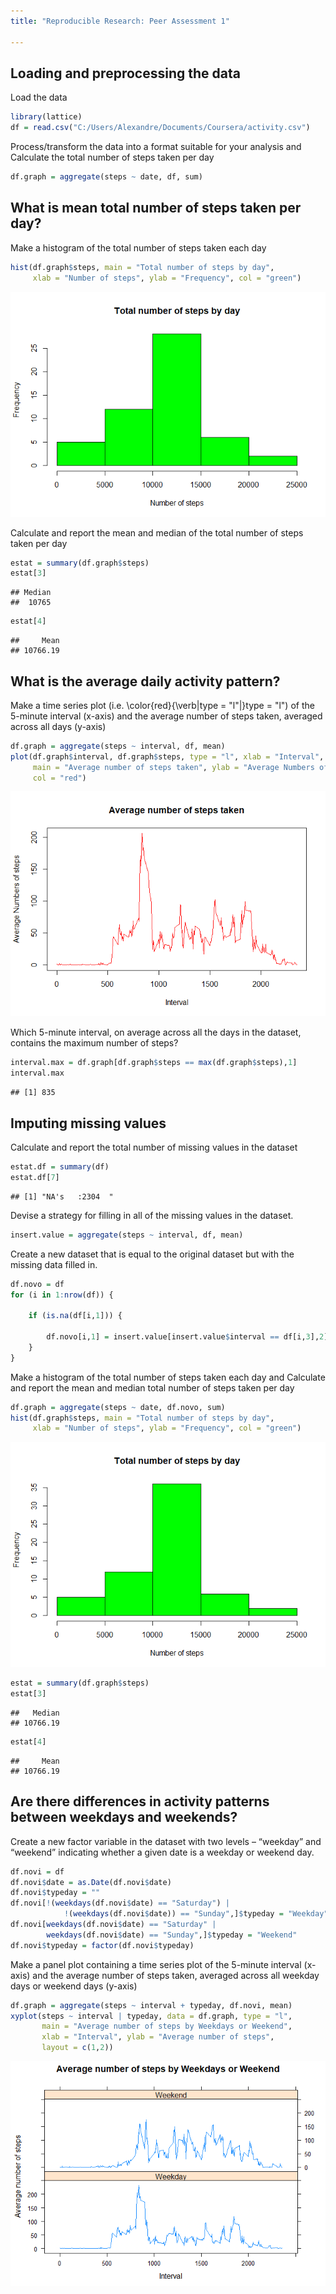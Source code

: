 ```yaml
---
title: "Reproducible Research: Peer Assessment 1"
 
---
```


## Loading and preprocessing the data


Load the data 

```r
library(lattice)
df = read.csv("C:/Users/Alexandre/Documents/Coursera/activity.csv")
```

Process/transform the data into a format suitable for your analysis and
Calculate the total number of steps taken per day

```r
df.graph = aggregate(steps ~ date, df, sum)
```

## What is mean total number of steps taken per day?

Make a histogram of the total number of steps taken each day

```r
hist(df.graph$steps, main = "Total number of steps by day", 
     xlab = "Number of steps", ylab = "Frequency", col = "green")
```

![](PA1_template_files/figure-html/unnamed-chunk-3-1.png)<!-- -->

Calculate and report the mean and median of the total number of steps taken per day

```r
estat = summary(df.graph$steps)
estat[3]
```

```
## Median 
##  10765
```

```r
estat[4]
```

```
##     Mean 
## 10766.19
```

## What is the average daily activity pattern?

Make a time series plot (i.e. \color{red}{\verb|type = "l"|}type = "l") of the
5-minute interval (x-axis) and the average number of steps taken, averaged 
across all days (y-axis)

```r
df.graph = aggregate(steps ~ interval, df, mean)
plot(df.graph$interval, df.graph$steps, type = "l", xlab = "Interval",
     main = "Average number of steps taken", ylab = "Average Numbers of steps",
     col = "red")
```

![](PA1_template_files/figure-html/unnamed-chunk-5-1.png)<!-- -->

Which 5-minute interval, on average across all the days in the dataset, contains
the maximum number of steps?

```r
interval.max = df.graph[df.graph$steps == max(df.graph$steps),1]
interval.max
```

```
## [1] 835
```


## Imputing missing values

Calculate and report the total number of missing values in the dataset

```r
estat.df = summary(df)
estat.df[7]
```

```
## [1] "NA's   :2304  "
```

Devise a strategy for filling in all of the missing values in the dataset.

```r
insert.value = aggregate(steps ~ interval, df, mean)
```
Create a new dataset that is equal to the original dataset but with the missing 
data filled in.

```r
df.novo = df
for (i in 1:nrow(df)) {
    
    if (is.na(df[i,1])) {
        
        df.novo[i,1] = insert.value[insert.value$interval == df[i,3],2]
    }
}
```
Make a histogram of the total number of steps taken each day and Calculate and
report the mean and median total number of steps taken per day

```r
df.graph = aggregate(steps ~ date, df.novo, sum)
hist(df.graph$steps, main = "Total number of steps by day", 
     xlab = "Number of steps", ylab = "Frequency", col = "green")
```

![](PA1_template_files/figure-html/unnamed-chunk-10-1.png)<!-- -->

```r
estat = summary(df.graph$steps)
estat[3]
```

```
##   Median 
## 10766.19
```

```r
estat[4]
```

```
##     Mean 
## 10766.19
```

## Are there differences in activity patterns between weekdays and weekends?

Create a new factor variable in the dataset with two levels – “weekday” and
“weekend” indicating whether a given date is a weekday or weekend day.

```r
df.novi = df
df.novi$date = as.Date(df.novi$date)
df.novi$typeday = ""
df.novi[!(weekdays(df.novi$date) == "Saturday") | 
            !(weekdays(df.novi$date)) == "Sunday",]$typeday = "Weekday"
df.novi[weekdays(df.novi$date) == "Saturday" | 
        weekdays(df.novi$date) == "Sunday",]$typeday = "Weekend"
df.novi$typeday = factor(df.novi$typeday)
```

Make a panel plot containing a time series plot  of the 5-minute interval 
(x-axis) and the average number of steps taken, averaged across all weekday days
or weekend days (y-axis)

```r
df.graph = aggregate(steps ~ interval + typeday, df.novi, mean)
xyplot(steps ~ interval | typeday, data = df.graph, type = "l",
       main = "Average number of steps by Weekdays or Weekend",
       xlab = "Interval", ylab = "Average number of steps",
       layout = c(1,2))
```

![](PA1_template_files/figure-html/unnamed-chunk-12-1.png)<!-- -->
